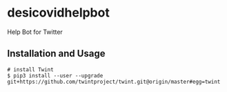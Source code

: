 # desicovidhelpbot
Help Bot for Twitter

**Installation and Usage**
---
```
# install Twint
$ pip3 install --user --upgrade git+https://github.com/twintproject/twint.git@origin/master#egg=twint
```